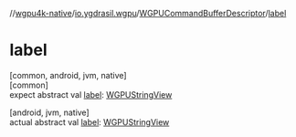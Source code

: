 //[wgpu4k-native](../../../index.md)/[io.ygdrasil.wgpu](../index.md)/[WGPUCommandBufferDescriptor](index.md)/[label](label.md)

# label

[common, android, jvm, native]\
[common]\
expect abstract val [label](label.md): [WGPUStringView](../-w-g-p-u-string-view/index.md)

[android, jvm, native]\
actual abstract val [label](label.md): [WGPUStringView](../-w-g-p-u-string-view/index.md)